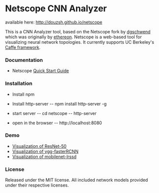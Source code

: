 # Netscope CNN Analyzer

available here: http://douzsh.github.io/netscope 

This is a CNN Analyzer tool, based on the Netscope fork by [dgschwend](https://github.com/dgschwend) which was originally by [ethereon](https://github.com/ethereon).
Netscope is a web-based tool for visualizing neural network topologies. It currently supports UC Berkeley's [Caffe framework](https://github.com/bvlc/caffe).

### Documentation
- Netscope [Quick Start Guide](http://douzsh.github.io/netscope/quickstart.html)

### Installation
- Install npm
- Install http-server
-- npm install http-server -g

- start server 
-- cd netscope
-- http-server

- open in the browser
-- http://localhost:8080

### Demo
- [Visualization of ResNet-50](http://douzsh.github.io/netscope/#/preset/resnet-50)
- [Visualization of vgg-fasterRCNN](http://douzsh.github.io/netscope/#/preset/fasterRCNN_VGG)
- [Visualization of mobilenet-lrssd](http://douzsh.github.io/netscope/#/preset/mobilenetV21.0-lrssd.prototxt)

### License

Released under the MIT license.
All included network models provided under their respective licenses.
